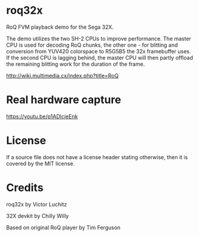 # roq32x
RoQ FVM playback demo for the Sega 32X.

The demo utilizes the two SH-2 CPUs to improve performance. The master CPU is used for decoding RoQ chunks, the other one - for blitting and conversion from YUV420 colorspace to R5G5B5 the 32x framebuffer uses. If the second CPU is lagging behind, the master CPU will then partly offload the remaining blitting work for the duration of the frame.

http://wiki.multimedia.cx/index.php?title=RoQ


Real hardware capture
============
https://youtu.be/p1ADlcjeEnk


License
============
If a source file does not have a license header stating otherwise, then it is covered by the MIT license.

Credits
============
roq32x by Victor Luchitz

32X devkit by Chilly Willy

Based on original RoQ player by Tim Ferguson
